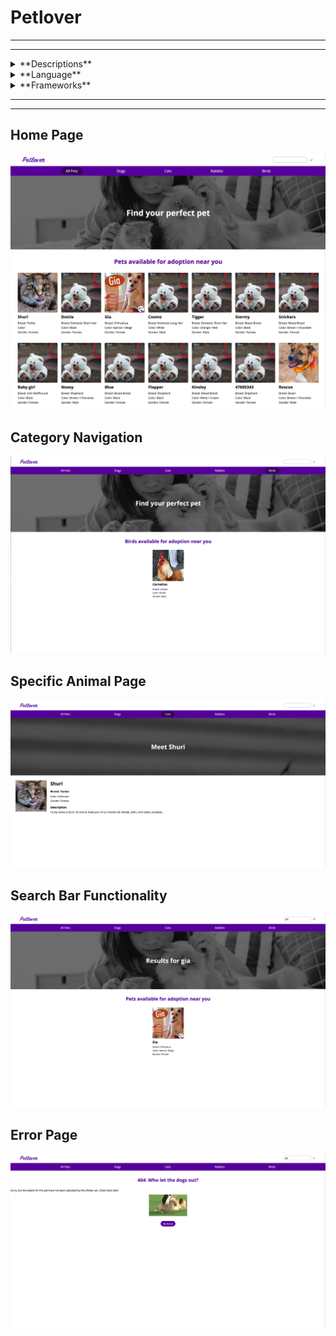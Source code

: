 # Petlover
---
<hr/>
<details>
    <summary>**Descriptions**</summary>
    An adoption website that lets users view all the animal listings of available pets that are up for adoption. Website lets your view all the pets or search by categories. You can also see specific information regarding each pet in their perspective profile page.
</details>

<details>
    <summary>**Language**</summary>
    Javascript
</details>

<details>
    <summary>**Frameworks**</summary>
    React
</details>

---
<hr/>

## Home Page
![Screenshot](homepage.png)

## Category Navigation
![Screenshot](category.png)

## Specific Animal Page
![Screenshot](specificpage.png)

## Search Bar Functionality
![Screenshot](search.png)

## Error Page
![Screenshot](error.png)
